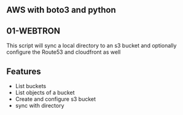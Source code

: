 ## AWS with boto3 and python


## 01-WEBTRON
This script will sync a local directory to an s3 bucket and optionally 
configure the Route53 and cloudfront as well

## Features
- List buckets
- List objects of a  bucket
- Create and configure s3 bucket
- sync with directory